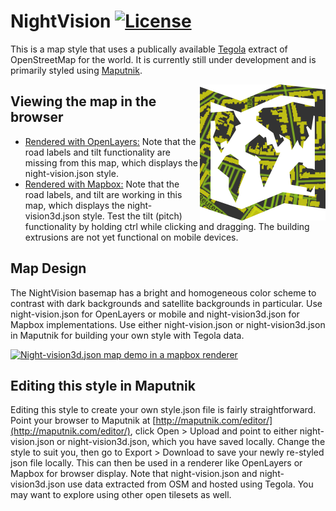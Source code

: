 # NightVision [![License](https://img.shields.io/badge/License-BSD%202--Clause-orange.svg)](https://opensource.org/licenses/BSD-2-Clause)
This is a map style that uses a publically available [Tegola](https://github.com/terranodo/tegola) extract of OpenStreetMap for the world. It is currently still under development and is primarily styled using [Maputnik](https://github.com/maputnik/editor).

<img align="right" alt="TegolaNightVision" src="logo.png" />

## Viewing the map in the browser
- [Rendered with OpenLayers:](http://htmlpreview.github.io/?https://github.com/PetersonGIS/NightVision/blob/master/live-map.html)
Note that the road labels and tilt functionality are missing from this map, which displays the night-vision.json style.
- [Rendered with Mapbox:](http://www.gretchenpeterson.com/live-map-mapbox-night-vision.html) 
  Note that the road labels, and tilt are working in this map, which displays the night-vision3d.json style. Test the tilt (pitch)   functionality by holding ctrl while clicking and dragging. The building extrusions are not yet functional on mobile devices.

## Map Design

The NightVision basemap has a bright and homogeneous color scheme to contrast with dark backgrounds and satellite backgrounds in particular. Use night-vision.json for OpenLayers or mobile and night-vision3d.json for Mapbox implementations. Use either night-vision.json or night-vision3d.json in Maputnik for building your own style with Tegola data. 

[![Night-vision3d.json map demo in a mapbox renderer](demo.gif)](http://www.gretchenpeterson.com/live-map-mapbox-night-vision.html)

## Editing this style in Maputnik

Editing this style to create your own style.json file is fairly straightforward. Point your browser to Maputnik at  [http://maputnik.com/editor/](http://maputnik.com/editor/), click Open > Upload and point to either night-vision.json or night-vision3d.json, which you have saved locally. Change the style to suit you, then go to Export > Download to save your newly re-styled json file locally. This can then be used in a renderer like OpenLayers or Mapbox for browser display. Note that night-vision.json and night-vision3d.json use data extracted from OSM and hosted using Tegola. You may want to explore using other open tilesets as well.

